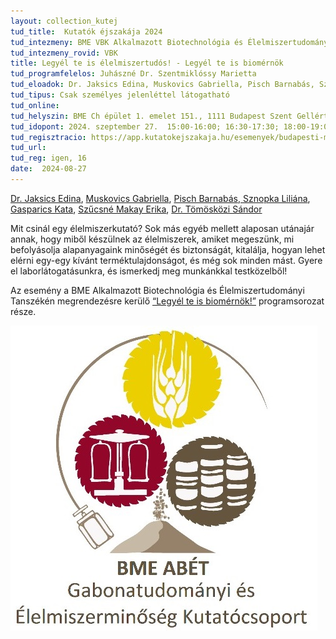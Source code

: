 ```yaml
---
layout: collection_kutej
tud_title:  Kutatók éjszakája 2024
tud_intezmeny: BME VBK Alkalmazott Biotechnológia és Élelmiszertudományi Tanszék
tud_intezmeny_rovid: VBK
title: Legyél te is élelmiszertudós! - Legyél te is biomérnök
tud_programfelelos: Juhászné Dr. Szentmiklóssy Marietta
tud_eloadok: Dr. Jaksics Edina, Muskovics Gabriella, Pisch Barnabás, Sznopka Liliána, Gasparics Kata, Szűcsné Makay Erika, Dr. Tömösközi Sándor
tud_tipus: Csak személyes jelenléttel látogatható
tud_online: 
tud_helyszin: BME Ch épület 1. emelet 151., 1111 Budapest Szent Gellért tér 4.
tud_idopont: 2024. szeptember 27.  15:00-16:00; 16:30-17:30; 18:00-19:00
tud_regisztracio: https://app.kutatokejszakaja.hu/esemenyek/budapesti-muszaki-es-gazdasagtudomanyi-egyetem-bme/legyel-te-is-elelmiszertudos-legyel-te-is-biomernok
tud_url: 
tud_reg: igen, 16
date:  2024-08-27
---
```

[Dr. Jaksics Edina](https://tudprog.bme.hu/kutatok_ejszakaja/profilok/jaksics_edina), [Muskovics Gabriella](https://tudprog.bme.hu/kutatok_ejszakaja/profilok/muskovics_gabriella), 
[Pisch Barnabás](https://tudprog.bme.hu/kutatok_ejszakaja/profilok/pisch_barnabas),[ Sznopka Liliána](https://tudprog.bme.hu/kutatok_ejszakaja/profilok/sznopka_liliana), [Gasparics Kata](https://tudprog.bme.hu/kutatok_ejszakaja/profilok/gasparics_kata), 
[Szűcsné Makay Erika](https://tudprog.bme.hu/kutatok_ejszakaja/profilok/szucsne_makay_erika), [Dr. Tömösközi Sándor](https://tudprog.bme.hu/kutatok_ejszakaja/profilok/tomoskozi_sandor)

Mit csinál egy élelmiszerkutató? Sok más egyéb mellett alaposan utánajár annak, hogy miből készülnek az élelmiszerek, amiket megeszünk, mi befolyásolja alapanyagaink minőségét és biztonságát, kitalálja, hogyan lehet elérni egy-egy kívánt terméktulajdonságot, és még sok minden mást. Gyere el laborlátogatásunkra, és ismerkedj meg munkánkkal testközelből!

Az esemény a BME Alkalmazott Biotechnológia és Élelmiszertudományi Tanszékén megrendezésre kerülő [“Legyél te is biomérnök!”](https://kutatok.org/abettt/2024/09/04/kutatok-ejszakaja-2024-legyel-te-is-biomernok-programsorozat/
) programsorozat része.

![Legyél te is élelmiszertudós! - Legyél te is biomérnök](../2024/images/sikertortenet-gondolatok-a-buzarol-gabonakrol-glutenrol.jpg)
